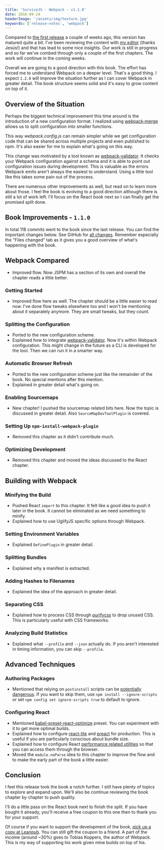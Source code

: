 ```yaml
---
title: 'SurviveJS - Webpack - v1.1.0'
date: 2016-04-24
headerImage: '/assets/img/texture.jpg'
keywords: ['release-notes', 'webpack']
---
```


Compared to [the first release](../../blog/survivejs-webpack-100) a couple of weeks ago, this version has matured quite a bit. I've been reviewing the content with [my editor](http://angular-tips.com/) (thanks Jesús!) and that has lead to some nice insights. Our work is still in progress and so far we've combed through only a couple of the first chapters. The work will continue in the coming weeks.

Overall we are going to a good direction with this book. The effort has forced me to understand Webpack on a deeper level. That's a good thing. I expect `1.2.0` will improve the situation further as I can cover Webpack in greater detail. The book structure seems solid and it's easy to grow content on top of it.

## Overview of the Situation

Perhaps the biggest technical improvement this time around is the introduction of a new configuration format. I realized using [webpack-merge](https://www.npmjs.com/package/webpack-merge) allows us to split configuration into smaller functions.

This way *webpack.config.js* can remain simpler while we get configuration code that can be shared across multiple projects and even published to npm. It's also easier for me to explain what's going on this way.

This change was motivated by a tool known as [webpack-validator](https://www.npmjs.com/package/webpack-validator). It checks your Webpack configuration against a schema and it is able to point out configuration issues during development. This is valuable as the errors Webpack emits aren't always the easiest to understand. Using a little tool like this takes some pain out of the process.

There are numerous other improvements as well, but read on to learn more about those. I feel the book is evolving to a good direction although there is still a lot of work left. I'll focus on the React book next so I can finally get the promised split done.

## Book Improvements - `1.1.0`

In total 118 commits went to the book since the last release. You can find the important changes below. See GitHub for [all changes](https://github.com/survivejs/webpack/compare/v1.0.0...v1.1.0). Remember especially the "Files changed" tab as it gives you a good overview of what's happening with the book.

## Webpack Compared

* Improved flow. Now JSPM has a section of its own and overall the chapter reads a little better.

### Getting Started

* Improved flow here as well. The chapter should be a little easier to read now. I've done flow tweaks elsewhere too and I won't be mentioning about it separately anymore. They are small tweaks, but they count.

### Splitting the Configuration

* Ported to the new configuration scheme.
* Explained how to integrate [webpack-validator](https://www.npmjs.org/package/webpack-validator). Now it's within Webpack configuration. This might change in the future as a CLI is developed for the tool. Then we can run it in a smarter way.

### Automatic Browser Refresh

* Ported to the new configuration scheme just like the remainder of the book. No special mentions after this mention.
* Explained in greater detail what's going on.

### Enabling Sourcemaps

* New chapter! I pushed the sourcemap related bits here. Now the topic is discussed in greater detail. Also `SourceMapDevToolPlugin` is covered.

### Setting Up `npm-install-webpack-plugin`

* Removed this chapter as it didn't contribute much.

### Optimizing Development

* Removed this chapter and moved the ideas discussed to the React chapter.

## Building with Webpack

### Minifying the Build

* Pushed React `import` to this chapter. It felt like a good idea to push it later in the book. It cannot be eliminated as we need something to minify.
* Explained how to use UglifyJS specific options through Webpack.

### Setting Environment Variables

* Explained `DefinePlugin` in greater detail.

### Splitting Bundles

* Explained why a manifest is extracted.

### Adding Hashes to Filenames

* Explained the idea of the approach in greater detail.

### Separating CSS

* Explained how to process CSS through [purifycss](https://github.com/purifycss/purifycss) to drop unused CSS. This is particularly useful with CSS frameworks.

### Analyzing Build Statistics

* Explained what `--profile` and `--json` actually do. If you aren't interested in timing information, you can skip `--profile`.

## Advanced Techniques

### Authoring Packages

* Mentioned that relying on `postinstall` scripts can be [potentially dangerous](http://blog.npmjs.org/post/141702881055/package-install-scripts-vulnerability). If you want to skip them, use `npm install --ignore-scripts` or set `npm config set ignore-scripts true` to default to ignore.

### Configuring React

* Mentioned [babel-preset-react-optimize](https://www.npmjs.com/package/babel-preset-react-optimize) preset. You can experiment with it to get more optimal builds.
* Explained how to configure [react-lite](https://www.npmjs.com/package/react-lite) and [preact](https://www.npmjs.com/package/preact) for production. This is useful if you are particularly conscious about bundle size.
* Explained how to configure React [performance related utilities](https://facebook.github.io/react/docs/perf.html) so that you can access them through the browser.
* Moved the `module.noParse` idea to this chapter to improve the flow and to make the early part of the book a little easier.

## Conclusion

I feel this release took the book a notch further. I still have plenty of topics to explore and expand upon. We'll also be continue reviewing the book chapter by chapter to push quality.

I'll do a little pass on the React book next to finish the split. If you have bought it already, you'll receive a free coupon to this one then to thank you for your support.

Of course if you want to support the development of the book, [pick up a copy at Leanpub](https://leanpub.com/survivejs-webpack). You can still gift the coupon to a friend. A part of the income (around ~30%) goes to Tobias Koppers, the author of Webpack. This is my way of supporting his work given mine builds on top of his.
